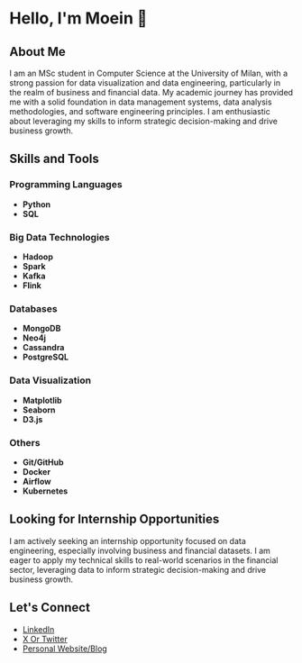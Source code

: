 
# Hello, I'm Moein 👋

## About Me

I am an MSc student in Computer Science at the University of Milan, with a strong passion for data visualization and data engineering, particularly in the realm of business and financial data. My academic journey has provided me with a solid foundation in data management systems, data analysis methodologies, and software engineering principles. I am enthusiastic about leveraging my skills to inform strategic decision-making and drive business growth.

## Skills and Tools

### Programming Languages
- **Python**
- **SQL**

### Big Data Technologies
- **Hadoop**
- **Spark**
- **Kafka**
- **Flink**

### Databases
- **MongoDB**
- **Neo4j**
- **Cassandra**
- **PostgreSQL**

### Data Visualization
- **Matplotlib**
- **Seaborn**
- **D3.js**

### Others
- **Git/GitHub**
- **Docker**
- **Airflow**
- **Kubernetes**

## Looking for Internship Opportunities

I am actively seeking an internship opportunity focused on data engineering, especially involving business and financial datasets. I am eager to apply my technical skills to real-world scenarios in the financial sector, leveraging data to inform strategic decision-making and drive business growth.

## Let's Connect

- [LinkedIn](https://www.linkedin.com/in/moeinghaeini/)
- [X Or Twitter](https://x.com/moeinghaeini)
- [Personal Website/Blog](https://www.moeinghaeini.com/)
